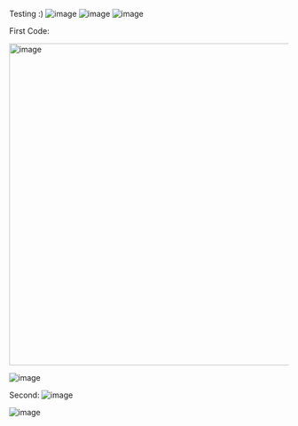 Testing :)
![image](https://github.com/Academia-TAE/JenkinsPractice/assets/140648728/6fc92af2-5a14-44a2-8d42-a4bfa17038fd)
![image](https://github.com/Academia-TAE/JenkinsPractice/assets/140648728/69ee733c-7349-408b-8dc9-730805416bae)
![image](https://github.com/Academia-TAE/JenkinsPractice/assets/140648728/5bba56e1-70e8-4529-abbb-e884f1f1cb63)


First Code: 


<img width="579" alt="image" src="https://github.com/Academia-TAE/JenkinsPractice/assets/140648728/1d02e923-0784-4d74-a5eb-f5dbf83815b0">

![image](https://github.com/Academia-TAE/JenkinsPractice/assets/140648728/7a4c4739-76d7-4da2-a758-18c53ab0bf0e)


Second:
![image](https://github.com/Academia-TAE/JenkinsPractice/assets/140648728/04aa1ab3-6e3d-48a7-8c55-8339171185ad)


![image](https://github.com/Academia-TAE/JenkinsPractice/assets/140648728/5a5db9ff-ea20-481f-a6ec-13edd88787fb)
